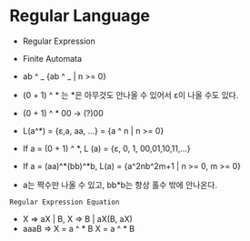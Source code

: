 # Regular Language

- Regular Expression
- Finite Automata

- ab ^ _ {ab ^ _ | n >= 0}
- (0 + 1) ^ * 는 *은 아무것도 안나올 수 있어서 ε이 나올 수도 있다.
- (0 + 1) ^ \* 00 -> (?)00
- L(a^\*) = {ε,a, aa, ...} = {a ^ n | n >= 0}
- If a = (0 + 1) ^ \*, L (a) = {ε, 0, 1, 00,01,10,11,...}
- If a = (aa)^\*(bb)^\*b, L(a) = {a^2nb^2m+1 | n >= 0, m >= 0}
- a는 짝수만 나올 수 있고, bb\*b는 항상 홀수 밖에 안나온다.

`Regular Expression Equation`

- X => aX | B, X => B | aX(B, aX)
- aaaB => X = a ^ \* B X = a ^ \* B
